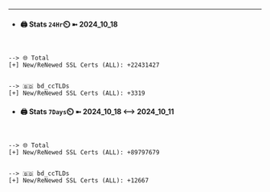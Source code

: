 

---
- #### 🖨️ **Stats** `24Hr`⏲️ ➼ 2024_10_18
```console


--> 🌐 Total
[+] New/ReNewed SSL Certs (ALL): +22431427


--> 🇧🇩 bd_ccTLDs
[+] New/ReNewed SSL Certs (ALL): +3319

```

- #### 🖨️ **Stats** `7Days`⏲️ ➼ 2024_10_18 <--> 2024_10_11
```console


--> 🌐 Total
[+] New/ReNewed SSL Certs (ALL): +89797679


--> 🇧🇩 bd_ccTLDs
[+] New/ReNewed SSL Certs (ALL): +12667

```

